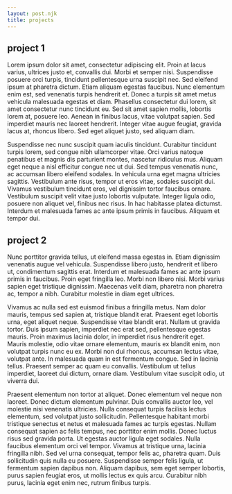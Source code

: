 ```yaml
---
layout: post.njk
title: projects
---
```


## project 1
Lorem ipsum dolor sit amet, consectetur adipiscing elit. Proin at lacus varius, ultrices justo et, convallis dui. Morbi et semper nisi. Suspendisse posuere orci turpis, tincidunt pellentesque urna suscipit nec. Sed eleifend ipsum at pharetra dictum. Etiam aliquam egestas faucibus. Nunc elementum enim est, sed venenatis turpis hendrerit et. Donec a turpis sit amet metus vehicula malesuada egestas et diam. Phasellus consectetur dui lorem, sit amet consectetur nunc tincidunt eu. Sed sit amet sapien mollis, lobortis lorem at, posuere leo. Aenean in finibus lacus, vitae volutpat sapien. Sed imperdiet mauris nec laoreet hendrerit. Integer vitae augue feugiat, gravida lacus at, rhoncus libero. Sed eget aliquet justo, sed aliquam diam.

Suspendisse nec nunc suscipit quam iaculis tincidunt. Curabitur tincidunt turpis lorem, sed congue nibh ullamcorper vitae. Orci varius natoque penatibus et magnis dis parturient montes, nascetur ridiculus mus. Aliquam eget neque a nisl efficitur congue nec ut dui. Sed tempus venenatis nunc, ac accumsan libero eleifend sodales. In vehicula urna eget magna ultricies sagittis. Vestibulum ante risus, tempor ut eros vitae, sodales suscipit dui. Vivamus vestibulum tincidunt eros, vel dignissim tortor faucibus ornare. Vestibulum suscipit velit vitae justo lobortis vulputate. Integer ligula odio, posuere non aliquet vel, finibus nec risus. In hac habitasse platea dictumst. Interdum et malesuada fames ac ante ipsum primis in faucibus. Aliquam et tempor dui.

## project 2
Nunc porttitor gravida tellus, ut eleifend massa egestas in. Etiam dignissim venenatis augue vel vehicula. Suspendisse libero justo, hendrerit et libero ut, condimentum sagittis erat. Interdum et malesuada fames ac ante ipsum primis in faucibus. Proin eget fringilla leo. Morbi non libero nisi. Morbi varius sapien eget tristique dignissim. Maecenas velit diam, pharetra non pharetra ac, tempor a nibh. Curabitur molestie in diam eget ultrices.

Vivamus ac nulla sed est euismod finibus a fringilla metus. Nam dolor mauris, tempus sed sapien at, tristique blandit erat. Praesent eget lobortis urna, eget aliquet neque. Suspendisse vitae blandit erat. Nullam ut gravida tortor. Duis ipsum sapien, imperdiet nec erat sed, pellentesque egestas mauris. Proin maximus lacinia dolor, in imperdiet risus hendrerit eget. Mauris molestie, odio vitae ornare elementum, mauris ex blandit enim, non volutpat turpis nunc eu ex. Morbi non dui rhoncus, accumsan lectus vitae, volutpat ante. In malesuada quam in est fermentum congue. Sed in lacinia tellus. Praesent semper ac quam eu convallis. Vestibulum ut tellus imperdiet, laoreet dui dictum, ornare diam. Vestibulum vitae suscipit odio, ut viverra dui.

Praesent elementum non tortor at aliquet. Donec elementum vel neque non laoreet. Donec dictum elementum pulvinar. Duis convallis auctor leo, vel molestie nisi venenatis ultricies. Nulla consequat turpis facilisis lectus elementum, sed volutpat justo sollicitudin. Pellentesque habitant morbi tristique senectus et netus et malesuada fames ac turpis egestas. Nullam consequat sapien ac felis tempus, nec porttitor enim mollis. Donec luctus risus sed gravida porta. Ut egestas auctor ligula eget sodales. Nulla faucibus elementum orci vel tempor. Vivamus at tristique urna, lacinia fringilla nibh. Sed vel urna consequat, tempor felis ac, pharetra quam. Duis sollicitudin quis nulla eu posuere. Suspendisse semper felis ligula, ut fermentum sapien dapibus non. Aliquam dapibus, sem eget semper lobortis, purus sapien feugiat eros, ut mollis lectus ex quis arcu. Curabitur nibh purus, lacinia eget enim nec, rutrum finibus turpis.